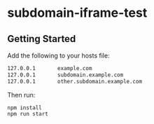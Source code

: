 # subdomain-iframe-test

## Getting Started

Add the following to your hosts file:

```bash
127.0.0.1       example.com
127.0.0.1       subdomain.example.com
127.0.0.1       other.subdomain.example.com
```

Then run:
```
npm install
npm run start
```